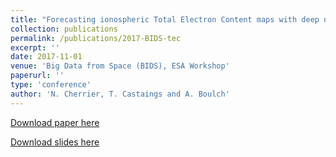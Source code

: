 ```yaml
---
title: "Forecasting ionospheric Total Electron Content maps with deep neural networks"
collection: publications
permalink: /publications/2017-BIDS-tec
excerpt: ''
date: 2017-11-01
venue: 'Big Data from Space (BIDS), ESA Workshop'
paperurl: ''
type: 'conference'
author: 'N. Cherrier, T. Castaings and A. Boulch'
---
```



[Download paper here](https://aboulch.github.io/files/2017_bids_esa_forecasting.pdf)

[Download slides here](https://aboulch.github.io/files/talks/2017_bids_esa_forecasting_slides.pdf)
